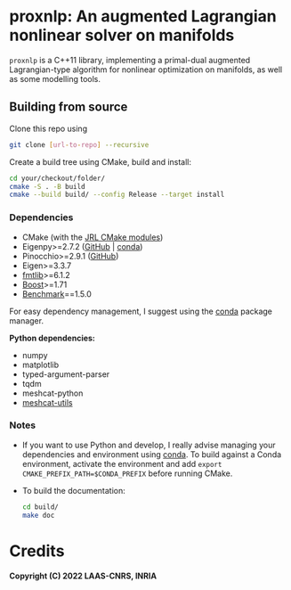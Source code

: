 # proxnlp: An augmented Lagrangian nonlinear solver on manifolds

`proxnlp` is a C++11 library, implementing a primal-dual augmented Lagrangian-type algorithm for nonlinear optimization on manifolds,
as well as some modelling tools.

## Building from source

Clone this repo using

```bash
git clone [url-to-repo] --recursive
```

Create a build tree using CMake, build and install:

```bash
cd your/checkout/folder/
cmake -S . -B build
cmake --build build/ --config Release --target install
```

### Dependencies

* CMake (with the [JRL CMake modules](https://github.com/jrl-umi3218/jrl-cmakemodules))
* Eigenpy>=2.7.2 ([GitHub](https://github.com/stack-of-tasks/eigenpy) | [conda](https://anaconda.org/conda-forge/eigenpy))
* Pinocchio>=2.9.1 ([GitHub](https://github.com/stack-of-tasks/eigenpy))
* Eigen>=3.3.7
* [fmtlib](https://github.com/fmtlib/fmt)>=6.1.2
* [Boost](https://www.boost.org/)>=1.71
* [Benchmark](https://github.com/google/benchmark)==1.5.0

For easy dependency management, I suggest using the [conda](https://github.com/conda/conda) package manager.

**Python dependencies:**

* numpy
* matplotlib
* typed-argument-parser
* tqdm
* meshcat-python
* [meshcat-utils](https://github.com/Simple-Robotics/pin-meshcat-utils)

### Notes

* If you want to use Python and develop, I really advise managing your dependencies and environment using [conda](https://github.com/conda/conda). To build against a Conda environment, activate the environment and add `export CMAKE_PREFIX_PATH=$CONDA_PREFIX` before running CMake.
* To build the documentation:

    ```bash
    cd build/
    make doc
    ```

# Credits

**Copyright (C) 2022 LAAS-CNRS, INRIA**
